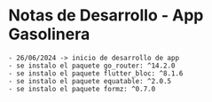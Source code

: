 # Notas de Desarrollo - App Gasolinera

    - 26/06/2024 -> inicio de desarrollo de app
    - se instalo el paquete go_router: ^14.2.0
    - se instalo el paquete flutter_bloc: ^8.1.6
    - se instalo el paquete equatable: ^2.0.5
    - se instalo el paquete formz: ^0.7.0
